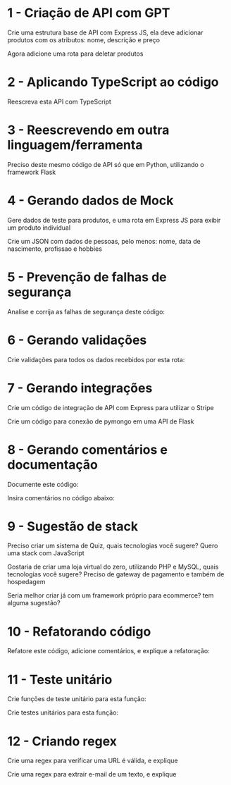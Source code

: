 # 1 - Criação de API com GPT

Crie uma estrutura base de API com Express JS, ela deve adicionar produtos com os atributos: nome, descrição e preço

Agora adicione uma rota para deletar produtos

# 2 - Aplicando TypeScript ao código

Reescreva esta API com TypeScript

# 3 - Reescrevendo em outra linguagem/ferramenta

Preciso deste mesmo código de API só que em Python, utilizando o framework Flask

# 4 - Gerando dados de Mock

Gere dados de teste para produtos, e uma rota em Express JS para exibir um produto individual

Crie um JSON com dados de pessoas, pelo menos: nome, data de nascimento, profissao e hobbies

# 5 - Prevenção de falhas de segurança

<!--
    SQL injection

    const express = require('express');
const app = express();
const db = require('./db');

// Rota insegura para obter dados de um usuário por ID
app.get('/user/:id', (req, res) => {
  const userId = req.params.id;
  const query = `SELECT * FROM users WHERE id = ${userId}`;
  db.query(query, (err, results) => {
    if (err) {
      res.status(500).send('Erro ao obter usuário');
    } else if (results.length === 0) {
      res.status(404).send('Usuário não encontrado');
    } else {
      const user = results[0];
      res.send(user);
    }
  });
});

app.listen(3000, () => {
  console.log('Servidor iniciado na porta 3000');
});

 -->

Analise e corrija as falhas de segurança deste código:

# 6 - Gerando validações

<!--
// Rota para cadastrar um carro
const express = require('express');
const app = express();
const db = require('./db');

app.use(express.json());

// Rota para cadastrar um carro
app.post('/cars', (req, res) => {
  const { title, price, km, isAuction, color, options, extra } = req.body;
  const query = 'INSERT INTO cars (title, price, km, is_auction, color, options, extra) VALUES (?, ?, ?, ?, ?, ?, ?)';
  db.query(query, [title, price, km, isAuction, color, options, extra], (err, result) => {
    if (err) {
      console.error(err);
      res.status(500).send('Erro ao cadastrar carro');
    } else {
      res.status(201).send('Carro cadastrado com sucesso');
    }
  });
});

app.listen(3000, () => {
  console.log('Servidor iniciado na porta 3000');
});


 -->

Crie validações para todos os dados recebidos por esta rota:

# 7 - Gerando integrações

Crie um código de integração de API com Express para utilizar o Stripe

Crie um código para conexão de pymongo em uma API de Flask

# 8 - Gerando comentários e documentação

<!--

const express = require('express');
const router = express.Router();
const bcrypt = require('bcrypt');
const jwt = require('jsonwebtoken');
const User = require('../models/User');

router.post('/register', async (req, res) => {
  try {
    const { name, email, password } = req.body;
    const hashedPassword = await bcrypt.hash(password, 10);
    const user = new User({
      name,
      email,
      password: hashedPassword,
    });
    await user.save();
    res.status(201).send('Usuário cadastrado com sucesso');
  } catch (err) {
    console.error(err);
    res.status(500).send('Erro ao cadastrar usuário');
  }
});

router.post('/login', async (req, res) => {
  try {
    const { email, password } = req.body;
    const user = await User.findOne({ email });
    if (!user) {
      return res.status(401).send('Credenciais inválidas');
    }
    const isMatch = await bcrypt.compare(password, user.password);
    if (!isMatch) {
      return res.status(401).send('Credenciais inválidas');
    }
    const token = jwt.sign({ userId: user._id }, 'secretKey', { expiresIn: '1h' });
    res.send({ token });
  } catch (err) {
    console.error(err);
    res.status(500).send('Erro ao fazer login');
  }
});

module.exports = router;

 -->

Documente este código:

<!--

router.post('/register', async (req, res) => {
  try {
    const { name, email, password } = req.body;
    const hashedPassword = await bcrypt.hash(password, 10);
    const user = new User({
      name,
      email,
      password: hashedPassword,
    });
    await user.save();
    res.status(201).send('Usuário cadastrado com sucesso');
  } catch (err) {
    console.error(err);
    res.status(500).send('Erro ao cadastrar usuário');
  }
});

 -->

Insira comentários no código abaixo:

# 9 - Sugestão de stack

Preciso criar um sistema de Quiz, quais tecnologias você sugere? Quero uma stack com JavaScript

Gostaria de criar uma loja virtual do zero, utilizando PHP e MySQL, quais tecnologias você sugere? Preciso de gateway de pagamento e também de hospedagem

Seria melhor criar já com um framework próprio para ecommerce? tem alguma sugestão?

# 10 - Refatorando código

<!--

function getUniqueNumbers(numbers) {
  const uniqueNumbers = [];
  for (let i = 0; i < numbers.length; i++) {
    const currentNumber = numbers[i];
    let isUnique = true;
    for (let j = 0; j < uniqueNumbers.length; j++) {
      const uniqueNumber = uniqueNumbers[j];
      if (currentNumber === uniqueNumber) {
        isUnique = false;
        break;
      }
    }
    if (isUnique) {
      uniqueNumbers.push(currentNumber);
    }
  }
  return uniqueNumbers;
}

-->

Refatore este código, adicione comentários, e explique a refatoração:

# 11 - Teste unitário

<!--
function validarEmail(email) {
  // Expressão regular para validar um email
  const regex = /^[\w-\.]+@([\w-]+\.)+[\w-]{2,4}$/;

  // Testa o email fornecido com a expressão regular
  return regex.test(email);
}
 -->

Crie funções de teste unitário para esta função:

<!--

function multiplicar(a, b) {
  return a * b;
}
 -->

Crie testes unitários para esta função:

# 12 - Criando regex

Crie uma regex para verificar uma URL é válida, e explique

Crie uma regex para extrair e-mail de um texto, e explique
